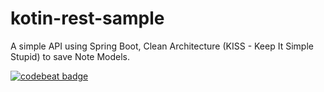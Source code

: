 # kotin-rest-sample
A simple API using Spring Boot, Clean Architecture (KISS - Keep It Simple Stupid) to save Note Models.

[![codebeat badge](https://codebeat.co/badges/713fd4bd-3503-4a24-9955-6563336b400c)](https://codebeat.co/projects/github-com-brunogabriel-kotin-rest-sample-master)

